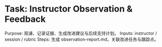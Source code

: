 # Task: Instructor Observation & Feedback

Purpose: 观课、记录证据、生成改进建议与后续支持计划。
Inputs: instructor / session / rubric
Steps: 生成 observation-report.md，关联改进任务与跟踪点。
